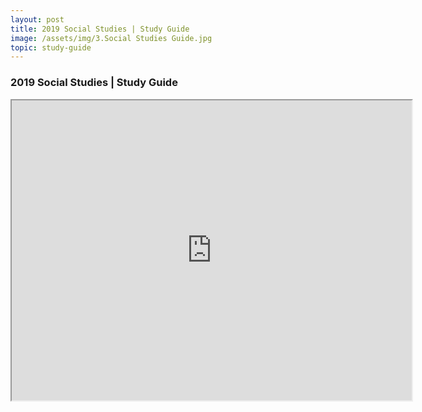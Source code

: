 ```yaml
---
layout: post
title: 2019 Social Studies | Study Guide
image: /assets/img/3.Social Studies Guide.jpg
topic: study-guide
---
```


### 2019 Social Studies | Study Guide

<iframe src="https://drive.google.com/file/d/1x9bbxdJhuE5zBwe5uKSxpnYsh3toc_xu/preview" width="640" height="480"></iframe>

<br>
